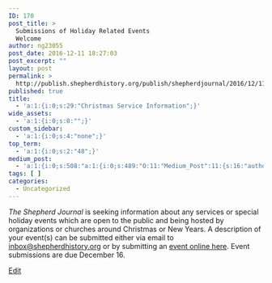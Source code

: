 ```yaml
---
ID: 170
post_title: >
  Submissions of Holiday Related Events
  Welcome
author: ng23055
post_date: 2016-12-11 18:27:03
post_excerpt: ""
layout: post
permalink: >
  http://publish.shepherdhistory.org/publish/shepherdjournal/2016/12/11/submissions-of-holiday-related-events-welcome/
published: true
title:
  - 'a:1:{i:0;s:29:"Christmas Service Information";}'
wide_assets:
  - 'a:1:{i:0;s:0:"";}'
custom_sidebar:
  - 'a:1:{i:0;s:4:"none";}'
top_term:
  - 'a:1:{i:0;s:2:"48";}'
medium_post:
  - 'a:1:{i:0;s:508:"a:1:{i:0;s:489:"O:11:"Medium_Post":11:{s:16:"author_image_url";s:75:"https://cdn-images-1.medium.com/fit/c/200/200/1*SqJTY-3vzTSKsiqc5-cV_A.jpeg";s:10:"author_url";s:28:"https://medium.com/@morga2ja";s:11:"byline_name";N;s:12:"byline_email";N;s:10:"cross_link";s:2:"no";s:2:"id";s:12:"6d8319270770";s:21:"follower_notification";s:2:"no";s:7:"license";s:19:"all-rights-reserved";s:14:"publication_id";s:12:"f45ad4d6ec92";s:6:"status";s:5:"draft";s:3:"url";s:41:"https://medium.com/@morga2ja/6d8319270770";}";}";}'
tags: [ ]
categories:
  - Uncategorized
---
```

*The Shepherd Journal* is seeking information about any services or special holiday events which are open to the public and being hosted by organizations or churches around Christmas or New Years. A description of your event(s) can be submitted either via email to [inbox@shepherdhistory.org](mailto:inbox@shepherdhistory.org) or by submitting an [event online here](http://www.shepherdhistory.org/submit-an-event/). Event submissions are due December 16.

[Edit](https://docs.google.com/document/d/1JbGNwFiFVaST_VAn-ohPCMYsvJi1N245NJMg4yPano0/edit?usp=sharing)